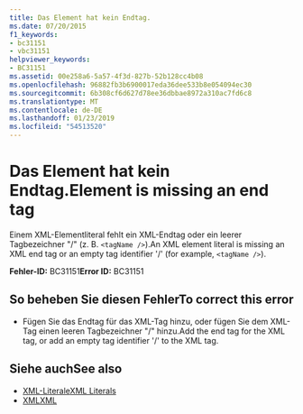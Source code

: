 ```yaml
---
title: Das Element hat kein Endtag.
ms.date: 07/20/2015
f1_keywords:
- bc31151
- vbc31151
helpviewer_keywords:
- BC31151
ms.assetid: 00e258a6-5a57-4f3d-827b-52b128cc4b08
ms.openlocfilehash: 96882fb3b6900017eda36dee533b8e054094ec30
ms.sourcegitcommit: 6b308cf6d627d78ee36dbbae8972a310ac7fd6c8
ms.translationtype: MT
ms.contentlocale: de-DE
ms.lasthandoff: 01/23/2019
ms.locfileid: "54513520"
---
```

# <a name="element-is-missing-an-end-tag"></a><span data-ttu-id="1b6a8-102">Das Element hat kein Endtag.</span><span class="sxs-lookup"><span data-stu-id="1b6a8-102">Element is missing an end tag</span></span>
<span data-ttu-id="1b6a8-103">Einem XML-Elementliteral fehlt ein XML-Endtag oder ein leerer Tagbezeichner "/" (z. B. `<tagName />`).</span><span class="sxs-lookup"><span data-stu-id="1b6a8-103">An XML element literal is missing an XML end tag or an empty tag identifier '/' (for example, `<tagName />`).</span></span>  
  
 <span data-ttu-id="1b6a8-104">**Fehler-ID:** BC31151</span><span class="sxs-lookup"><span data-stu-id="1b6a8-104">**Error ID:** BC31151</span></span>  
  
## <a name="to-correct-this-error"></a><span data-ttu-id="1b6a8-105">So beheben Sie diesen Fehler</span><span class="sxs-lookup"><span data-stu-id="1b6a8-105">To correct this error</span></span>  
  
-   <span data-ttu-id="1b6a8-106">Fügen Sie das Endtag für das XML-Tag hinzu, oder fügen Sie dem XML-Tag einen leeren Tagbezeichner "/" hinzu.</span><span class="sxs-lookup"><span data-stu-id="1b6a8-106">Add the end tag for the XML tag, or add an empty tag identifier '/' to the XML tag.</span></span>  
  
## <a name="see-also"></a><span data-ttu-id="1b6a8-107">Siehe auch</span><span class="sxs-lookup"><span data-stu-id="1b6a8-107">See also</span></span>
- [<span data-ttu-id="1b6a8-108">XML-Literale</span><span class="sxs-lookup"><span data-stu-id="1b6a8-108">XML Literals</span></span>](../../visual-basic/language-reference/xml-literals/index.md)
- [<span data-ttu-id="1b6a8-109">XML</span><span class="sxs-lookup"><span data-stu-id="1b6a8-109">XML</span></span>](../../visual-basic/programming-guide/language-features/xml/index.md)

